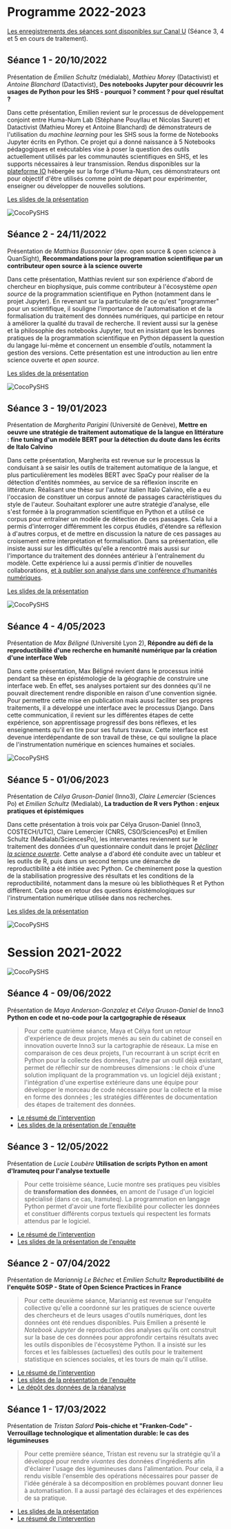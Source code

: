 
# Programme 2022-2023

[Les enregistrements des séances sont disponibles sur Canal U](https://www.canal-u.tv/chaines/callisto/les-coulisses-du-code-python-pour-les-shs-cocopyshs) (Séance 3, 4 et 5 en cours de traitement).

## Séance 1 - 20/10/2022

Présentation de *Émilien Schultz* (médialab), *Mathieu Morey* (Datactivist) et *Antoine Blanchard* (Datactivist), **Des notebooks Jupyter pour découvrir les usages de Python pour les SHS - pourquoi ? comment ? pour quel résultat ?**

Dans cette présentation, Emilien revient sur le processus de développement conjoint entre Huma-Num Lab (Stéphane Pouyllau et Nicolas Sauret) et Datactivist (Mathieu Morey et Antoine Blanchard) de démonstrateurs de l'utilisation du *machine learning* pour les SHS sous la forme de Notebooks Jupyter écrits en Python. Ce projet qui a donné naissance à 5 Notebooks pédagogiques et exécutables vise à poser la question des outils actuellement utilisés par les communautés scientifiques en SHS, et les supports nécessaires à leur transmission. Rendus disponibles sur la [plateforme IO](https://gitlab.huma-num.fr/io) hébergée sur la forge d'Huma-Num, ces démonstrateurs ont pour objectif d'être utilisés comme point de départ pour expérimenter, enseigner ou développer de nouvelles solutions.

[Les slides de la présentation](https://github.com/pyshs/cocopyshs/blob/main/docs/Presentation_emilien.pdf)

![CocoPySHS](https://github.com/pyshs/cocopyshs/blob/main/img/20102022.jpg)


## Séance 2 - 24/11/2022

Présentation de *Matthias Bussonnier* (dev. open source & open science à QuanSight), **Recommandations pour la programmation scientifique par un contributeur open source à la science ouverte**

Dans cette présentation, Matthias revient sur son expérience d'abord de chercheur en biophysique, puis comme contributeur à l'écosystème *open source* de la programmation scientifique en Python (notamment dans le projet Jupyter). En revenant sur la particularité de ce qu'est "programmer" pour un scientifique, il souligne l'importance de l'automatisation et de la formalisation du traitement des données numériques, qui participe en retour à améliorer la qualité du travail de recherche. Il revient aussi sur la genèse et la philosophie des notebooks Jupyter, tout en insistant que les bonnes pratiques de la programmation scientifique en Python dépassent la question du langage lui-même et concernent un ensemble d'outils, notamment la gestion des versions. Cette présentation est une introduction au lien entre science ouverte et *open source*.

[Les slides de la présentation](https://github.com/pyshs/cocopyshs/blob/main/docs/Presentation_matthias.pdf)

![CocoPySHS](https://github.com/pyshs/cocopyshs/blob/main/img/coco241122.jpg)


## Séance 3 - 19/01/2023

Présentation de *Margherita Parigini* (Université de Genève), **Mettre en oeuvre une stratégie de traitement automatique de la langue en littérature : fine tuning d'un modèle BERT pour la détection du doute dans les écrits de Italo Calvino**

Dans cette présentation, Margherita est revenue sur le processus la conduisant à se saisir les outils de traitement automatique de la langue, et plus particulièrement les modèles BERT avec SpaCy pour réaliser de la détection d'entités nommées, au service de sa réflexion inscrite en littérature. Réalisant une thèse sur l'auteur italien Italo Calvino, elle a eu l'occasion de constituer un corpus annoté de passages caractéristiques du style de l'auteur. Souhaitant explorer une autre stratégie d'analyse, elle s'est formée à la programmation scientifique en Python et a utilisé ce corpus pour entraîner un modèle de détection de ces passages. Cela lui a permis d'interroger différemment les corpus étudiés, d'étendre sa réflexion à d'autres corpus, et de mettre en discussion la nature de ces passages au croisement entre interprétation et formalisation. Dans sa présentation, elle insiste aussi sur les difficultés qu'elle a rencontré mais aussi sur l'importance du traitement des données antérieur à l'entraînement du modèle. Cette expérience lui a aussi permis d'initier de nouvelles collaborations, [et à publier son analyse dans une conférence d'humanités numériques](https://ceur-ws.org/Vol-3290/long_paper399.pdf). 

[Les slides de la présentation](https://github.com/pyshs/cocopyshs/blob/main/docs/presentation_margherita.pptx)

![CocoPySHS](https://github.com/pyshs/cocopyshs/blob/main/img/cocopyshs3.jpeg)

## Séance 4 - 4/05/2023

Présentation de *Max Béligné* (Université Lyon 2), **Répondre au défi de la reproductibilité d'une recherche en humanité numérique par la création d'une interface Web**

Dans cette présentation, Max Béligné revient dans le processus initié pendant sa thèse en épistémologie de la géographie de construire une interface web. En effet, ses analyses portaient sur des données qu'il ne pouvait directement rendre disponible en raison d'une convention signée. Pour permettre cette mise en publication mais aussi faciliter ses propres traitements, il a développé une interface avec le processus Django. Dans cette communication, il revient sur les différentes étapes de cette expérience, son apprentissage progressif des bons réflexes, et les enseignements qu'il en tire pour ses futurs travaux. Cette interface est devenue interdépendante de son travail de thèse, ce qui souligne la place de l'instrumentation numérique en sciences humaines et sociales.

![CocoPySHS](https://github.com/pyshs/cocopyshs/blob/main/img/cocopyshs-mb.jpeg)

## Séance 5 - 01/06/2023

Présentation de *Célya Gruson-Daniel* (Inno3), *Claire Lemercier* (Sciences Po) et *Emilien Schultz* (Medialab), **La traduction de R vers Python : enjeux pratiques et épistémiques**

Dans cette présentation à trois voix par Célya Gruson-Daniel (Inno3, COSTECH/UTC), Claire Lemercier (CNRS, CSO/SciencesPo) et Emilien Schultz (Medialab/SciencesPo), les intervenantes reviennent sur le traitement des données d'un questionnaire conduit dans le projet [*Décliner la science ouverte*](https://declinerso.pubpub.org/). Cette analyse a d'abord été conduite avec un tableur et les outils de R, puis dans un second temps une démarche de reproductibilité a été initiée avec Python. Ce cheminement pose la question de la stabilisation progressive des résultats et les conditions de la reproductibilité, notamment dans la mesure où les bibliothèques R et Python diffèrent. Cela pose en retour des questions épistémologiques sur l'instrumentation numérique utilisée dans nos recherches.

[Les slides de la présentation](https://pad.inno3.eu/p/Z-asMAOdQ#/)

![CocoPySHS](https://github.com/pyshs/cocopyshs/blob/main/img/cocopyshs-cgd.jpeg)


# Session 2021-2022


![CocoPySHS](https://github.com/pyshs/cocopyshs/blob/main/img/cocopyshs.png)

## Séance 4 - 09/06/2022

Présentation de *Maya Anderson-Gonzalez* et *Célya Gruson-Daniel* de Inno3 **Python en code et no-code pour la cartgographie de réseaux**

> Pour cette quatrième séance, Maya et Célya font un retour d'expérience de deux projets menés au sein du cabinet de conseil en innovation ouverte Inno3 sur la cartographie de réseaux. La mise en comparaison de ces deux projets, l'un recourrant à un script écrit en Python pour la collecte des données, l'autre par un outil déjà existant, permet de réflechir sur de nombreuses dimensions : le choix d'une solution impliquant de la programmation vs. un logiciel déjà existant ; l'intégration d'une expertise extérieure dans une équipe pour développer le morceau de code nécessaire pour la collecte et la mise en forme des données ; les stratégies différentes de documentation des étapes de traitement des données. 

- [Le résumé de l'intervention](https://github.com/pyshs/cocopyshs/blob/main/docs/resume_seance4.md)
- [Les slides de la présentation de l'enquête](https://github.com/pyshs/cocopyshs/blob/main/docs/Seance4_Maya_AndersonGonzalez_Celya_GrusonDaniel.pdf)

## Séance 3 - 12/05/2022

Présentation de *Lucie Loubère* **Utilisation de scripts Python en amont d'Iramuteq pour l'analyse textuelle**

> Pour cette troisième séance, Lucie montre ses pratiques peu visibles de **transformation des données**, en amont de l'usage d'un logiciel spécialisé (dans ce cas, Iramuteq). La programmation en langage Python permet d'avoir une forte flexibilité pour collecter les données et constituer différents corpus textuels qui respectent les formats attendus par le logiciel.

- [Le résumé de l'intervention](https://github.com/pyshs/cocopyshs/blob/main/docs/resume_seance3.md)
- [Les slides de la présentation de l'enquête](https://github.com/pyshs/cocopyshs/blob/main/docs/seance3_Lucie_Loubere.pdf)


## Séance 2 - 07/04/2022

Présentation de *Mariannig Le Béchec* et *Emilien Schultz* **Reproductibilité de l'enquête SOSP - State of Open Science Practices in France**

> Pour cette deuxième séance, Mariannig est revenue sur l'enquête collective qu'elle a coordonné sur les pratiques de science ouverte des chercheurs et de leurs usages d'outils numériques, dont les données ont été rendues disponibles. Puis Emilien a présenté le *Notebook Jupyter* de reproduction des analyses qu'ils ont construit sur la base de ces données pour approfondir certains résultats avec les outils disponibles de l'écosystème Python. Il a insisté sur les forces et les faiblesses (actuelles) des outils pour le traitement statistique en sciences sociales, et les tours de main qu'il utilise.

- [Le résumé de l'intervention](https://github.com/pyshs/cocopyshs/blob/main/docs/resume_seance2.md)
- [Les slides de la présentation de l'enquête](https://github.com/pyshs/cocopyshs/blob/main/docs/seance2_Mariannig_Le_Bechec.pdf)
- [Le dépôt des données de la réanalyse](https://github.com/emilienschultz/sosppyshs)

## Séance 1 - 17/03/2022

Présentation de *Tristan Salord* **Pois-chiche et "Franken-Code" - Verrouillage technologique et alimentation durable: le cas des légumineuses**

> Pour cette première séance, Tristan est revenu sur la stratégie qu'il a développé pour rendre *vivantes* des données d'ingrédients afin d'éclairer l'usage des légumineuses dans l'alimentation. Pour cela, il a rendu visible l'ensemble des opérations nécessaires pour passer de l'idée générale à sa décomposition en problèmes pouvant donner lieu à automatisation. Il a aussi partagé des éclairages et des expériences de sa pratique.

- [Les slides de la présentation](https://github.com/pyshs/cocopyshs/blob/main/docs/seance1_Tristan_Salord.pdf)
- [Le résumé de l'intervention](https://github.com/pyshs/cocopyshs/blob/main/docs/resume_seance1.md)

